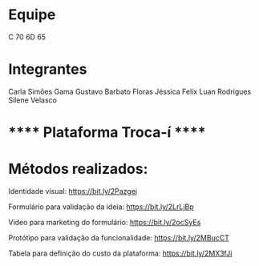 # Equipe
  C 70 6D 65
  
# Integrantes

  Carla Simões Gama
  Gustavo Barbato Floras
  Jéssica Felix
  Luan Rodrigues
  Silene Velasco

# **** Plataforma Troca-í ****

# Métodos realizados:
  Identidade visual: https://bit.ly/2Pazgej

  Formulário para validação da ideia: https://bit.ly/2LrLjBp
  
  Vídeo para marketing do formulário: https://bit.ly/2ocSyEs
  
  Protótipo para validação da funcionalidade: https://bit.ly/2MBucCT
  
  Tabela para definição do custo da plataforma: https://bit.ly/2MX3fJi
  
